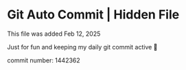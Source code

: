 # Git Auto Commit | Hidden File

This file was added Feb 12, 2025

Just for fun and keeping my daily git commit active 🤪

commit number: 1442362
